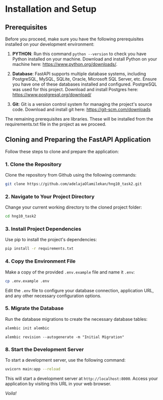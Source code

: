 # Installation and Setup

## Prerequisites

Before you proceed, make sure you have the following prerequisites installed on your development environment:

1. **PYTHON**: Run this command `python --version` to check you have Python installed on your machine. Download and install Python on your machine here: https://www.python.org/downloads/. 

2. **Database**: FastAPI supports multiple database systems, including PostgreSQL, MySQL, SQLite, Oracle, Microsoft SQL Server, etc. Ensure you have one of these databases installed and configured. PostgreSQL was used for this project. Download and install Postgres here: https://www.postgresql.org/download/

3. **Git**: Git is a version control system for managing the project's source code. Download and install git here: https://git-scm.com/downloads

The remaining prerequisites are libraries. These will be installed from the requirements.txt file in the project as we proceed.

## Cloning and Preparing the FastAPI Application

Follow these steps to clone and prepare the application:

### 1\. Clone the Repository

Clone the repository from Github using the following commands:

```bash
git clone https://github.com/adelajaOlamilekan/hng10_task2.git
 ```

### 2\. Navigate to Your Project Directory

Change your current working directory to the cloned project folder:

```bash
cd hng10_task2
 ```

### 3\. Install Project Dependencies

Use pip to install the project's dependencies:

```bash
pip install -r requirements.txt
 ```

### 4\. Copy the Environment File

Make a copy of the provided `.env.example` file and name it `.env`:

```bash
cp .env.example .env
 ```

Edit the `.env` file to configure your database connection, application URL, and any other necessary configuration options.

### 5\. Migrate the Database

Run the database migrations to create the necessary database tables:

```bash
alembic init alembic
 ```
```
alembic revision --autogenerate -m "Initial Migration"
```

### 8\. Start the Development Server

To start a development server, use the following command:

```bash
uvicorn main:app --reload
 ```

This will start a development server at `http://localhost:8000`. Access your application by visiting this URL in your web browser.

_Voila!_

